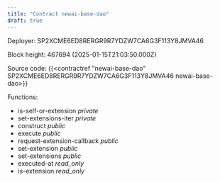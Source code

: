 ```yaml
---
title: "Contract newai-base-dao"
draft: true
---
```

Deployer: SP2XCME6ED8RERGR9R7YDZW7CA6G3F113Y8JMVA46


 



Block height: 467694 (2025-01-15T21:03:50.000Z)

Source code: {{<contractref "newai-base-dao" SP2XCME6ED8RERGR9R7YDZW7CA6G3F113Y8JMVA46 newai-base-dao>}}

Functions:

* is-self-or-extension _private_
* set-extensions-iter _private_
* construct _public_
* execute _public_
* request-extension-callback _public_
* set-extension _public_
* set-extensions _public_
* executed-at _read_only_
* is-extension _read_only_
